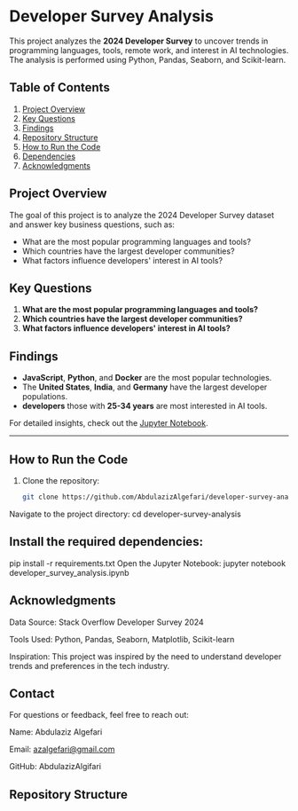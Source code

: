 # Developer Survey Analysis

This project analyzes the **2024 Developer Survey** to uncover trends in programming languages, tools, remote work, and interest in AI technologies. The analysis is performed using Python, Pandas, Seaborn, and Scikit-learn.

## Table of Contents
1. [Project Overview](#project-overview)
2. [Key Questions](#key-questions)
3. [Findings](#findings)
4. [Repository Structure](#repository-structure)
5. [How to Run the Code](#how-to-run-the-code)
6. [Dependencies](#dependencies)
7. [Acknowledgments](#acknowledgments)

## Project Overview
The goal of this project is to analyze the 2024 Developer Survey dataset and answer key business questions, such as:
- What are the most popular programming languages and tools?
- Which countries have the largest developer communities?
- What factors influence developers' interest in AI tools?

## Key Questions
1. **What are the most popular programming languages and tools?**
2. **Which countries have the largest developer communities?**
3. **What factors influence developers' interest in AI tools?**

## Findings
- **JavaScript**, **Python**, and **Docker** are the most popular technologies.
- The **United States**, **India**, and **Germany** have the largest developer populations.
- **developers** those with **25-34 years** are most interested in AI tools.

For detailed insights, check out the [Jupyter Notebook](developer_survey_analysis.ipynb).

---

## How to Run the Code
1. Clone the repository:
   ```bash
   git clone https://github.com/AbdulazizAlgefari/developer-survey-analysis.git

Navigate to the project directory:
  cd developer-survey-analysis
## Install the required dependencies:
 pip install -r requirements.txt
Open the Jupyter Notebook:
jupyter notebook developer_survey_analysis.ipynb

## Acknowledgments
Data Source: Stack Overflow Developer Survey 2024

Tools Used: Python, Pandas, Seaborn, Matplotlib, Scikit-learn

Inspiration: This project was inspired by the need to understand developer trends and preferences in the tech industry.

## Contact
For questions or feedback, feel free to reach out:

Name: Abdulaziz Algefari

Email: azalgefari@gmail.com

GitHub: AbdulazizAlgifari
## Repository Structure
